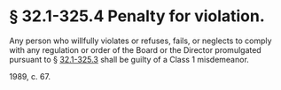 # § 32.1-325.4 Penalty for violation.

<p>Any person who willfully violates or refuses, fails, or neglects to comply with any regulation or order of the Board or the Director promulgated pursuant to § <a href='http://law.lis.virginia.gov/vacode/32.1-325.3/'>32.1-325.3</a> shall be guilty of a Class 1 misdemeanor.</p><p>1989, c. 67.</p>